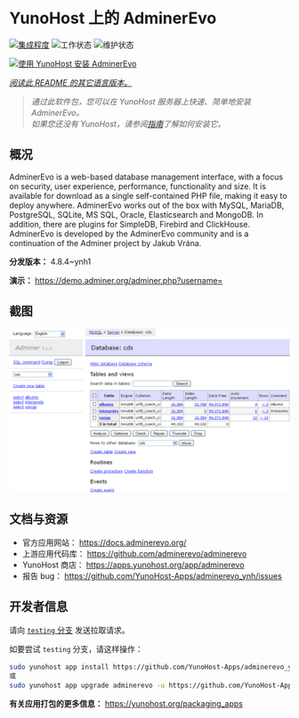 <!--
注意：此 README 由 <https://github.com/YunoHost/apps/tree/master/tools/readme_generator> 自动生成
请勿手动编辑。
-->

# YunoHost 上的 AdminerEvo

[![集成程度](https://dash.yunohost.org/integration/adminerevo.svg)](https://ci-apps.yunohost.org/ci/apps/adminerevo/) ![工作状态](https://ci-apps.yunohost.org/ci/badges/adminerevo.status.svg) ![维护状态](https://ci-apps.yunohost.org/ci/badges/adminerevo.maintain.svg)

[![使用 YunoHost 安装 AdminerEvo](https://install-app.yunohost.org/install-with-yunohost.svg)](https://install-app.yunohost.org/?app=adminerevo)

*[阅读此 README 的其它语言版本。](./ALL_README.md)*

> *通过此软件包，您可以在 YunoHost 服务器上快速、简单地安装 AdminerEvo。*  
> *如果您还没有 YunoHost，请参阅[指南](https://yunohost.org/install)了解如何安装它。*

## 概况

AdminerEvo is a web-based database management interface, with a focus on security, user experience, performance, functionality and size. It is available for download as a single self-contained PHP file, making it easy to deploy anywhere. AdminerEvo works out of the box with MySQL, MariaDB, PostgreSQL, SQLite, MS SQL, Oracle, Elasticsearch and MongoDB. In addition, there are plugins for SimpleDB, Firebird and ClickHouse. AdminerEvo is developed by the AdminerEvo community and is a continuation of the Adminer project by Jakub Vrána.

**分发版本：** 4.8.4~ynh1

**演示：** <https://demo.adminer.org/adminer.php?username=>

## 截图

![AdminerEvo 的截图](./doc/screenshots/screenshot.png)

## 文档与资源

- 官方应用网站： <https://docs.adminerevo.org/>
- 上游应用代码库： <https://github.com/adminerevo/adminerevo>
- YunoHost 商店： <https://apps.yunohost.org/app/adminerevo>
- 报告 bug： <https://github.com/YunoHost-Apps/adminerevo_ynh/issues>

## 开发者信息

请向 [`testing` 分支](https://github.com/YunoHost-Apps/adminerevo_ynh/tree/testing) 发送拉取请求。

如要尝试 `testing` 分支，请这样操作：

```bash
sudo yunohost app install https://github.com/YunoHost-Apps/adminerevo_ynh/tree/testing --debug
或
sudo yunohost app upgrade adminerevo -u https://github.com/YunoHost-Apps/adminerevo_ynh/tree/testing --debug
```

**有关应用打包的更多信息：** <https://yunohost.org/packaging_apps>
